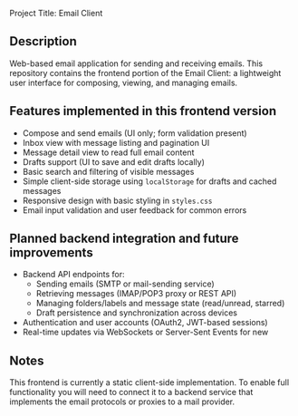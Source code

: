 
Project Title: Email Client

Description
-----------
Web-based email application for sending and receiving emails. This repository contains the frontend portion of the Email Client: a lightweight user interface for composing, viewing, and managing emails.

Features implemented in this frontend version
--------------------------------------------
- Compose and send emails (UI only; form validation present)
- Inbox view with message listing and pagination UI
- Message detail view to read full email content
- Drafts support (UI to save and edit drafts locally)
- Basic search and filtering of visible messages
- Simple client-side storage using `localStorage` for drafts and cached messages
- Responsive design with basic styling in `styles.css`
- Email input validation and user feedback for common errors

Planned backend integration and future improvements
--------------------------------------------------
- Backend API endpoints for:
  - Sending emails (SMTP or mail-sending service)
  - Retrieving messages (IMAP/POP3 proxy or REST API)
  - Managing folders/labels and message state (read/unread, starred)
  - Draft persistence and synchronization across devices
- Authentication and user accounts (OAuth2, JWT-based sessions)
- Real-time updates via WebSockets or Server-Sent Events for new 

Notes
-----
This frontend is currently a static client-side implementation. To enable full functionality you will need to connect it to a backend service that implements the email protocols or proxies to a mail provider.
